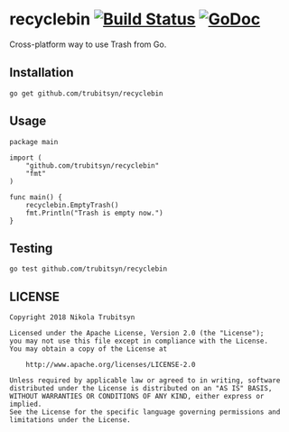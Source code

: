 # recyclebin [![Build Status](https://travis-ci.org/trubitsyn/recyclebin.svg?branch=master)](https://travis-ci.org/trubitsyn/recyclebin) [![GoDoc](https://godoc.org/github.com/trubitsyn/recyclebin?status.png)](https://godoc.org/github.com/trubitsyn/recyclebin)
Cross-platform way to use Trash from Go.

## Installation
`go get github.com/trubitsyn/recyclebin`

## Usage
```
package main

import (
	"github.com/trubitsyn/recyclebin"
	"fmt"
)

func main() {
	recyclebin.EmptyTrash()
	fmt.Println("Trash is empty now.")
}
```

## Testing
`go test github.com/trubitsyn/recyclebin`

## LICENSE
```
Copyright 2018 Nikola Trubitsyn

Licensed under the Apache License, Version 2.0 (the "License");
you may not use this file except in compliance with the License.
You may obtain a copy of the License at

    http://www.apache.org/licenses/LICENSE-2.0

Unless required by applicable law or agreed to in writing, software
distributed under the License is distributed on an "AS IS" BASIS,
WITHOUT WARRANTIES OR CONDITIONS OF ANY KIND, either express or implied.
See the License for the specific language governing permissions and
limitations under the License.
```
